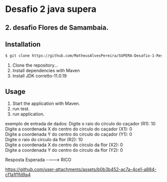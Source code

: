 # Desafio 2 java supera<br>

## 2. desafio Flores de Samambaia.

## Installation
```bash
$ git clone https://github.com/MatheusAlvesPereira/SUPERA-Desafio-1-Resistores-ou-Flores-de-Samambaia-e-Desafio-2-Snail.git
```

1. Clone the repository...
2. Install dependencies with Maven
3. Install JDK corretto-11.0.19

## Usage

1. Start the application with Maven.
2. run test.
4. run application.

exemplo de entrada de dados:
Digite o raio do círculo do caçador (R1): 10 <br>
Digite a coordenada X do centro do círculo do caçador (X1): 0 <br>
Digite a coordenada Y do centro do círculo do caçador (Y1): 0 <br>
Digite o raio do círculo da flor (R2): 10 <br>
Digite a coordenada X do centro do círculo da flor (X2): 0 <br>
Digite a coordenada Y do centro do círculo da flor (Y2): 0 <br>

Resposta Esperada ----> RICO

https://github.com/user-attachments/assets/b0b3b452-ac7a-4ce1-a884-cf1a1f1fd9a4

